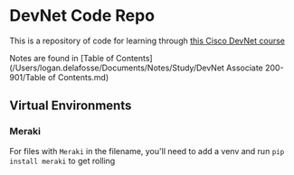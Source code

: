 # DevNet Code Repo

This is a repository of code for learning through [this Cisco DevNet course](https://www.udemy.com/course/cisco-devasc/)

Notes are found in [Table of Contents](/Users/logan.delafosse/Documents/Notes/Study/DevNet Associate 200-901/Table of Contents.md)


## Virtual Environments
### Meraki
For files with `Meraki` in the filename, you'll need to add a venv and run `pip install meraki` to get rolling
